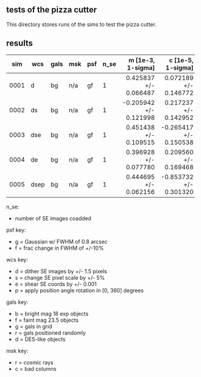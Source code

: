 ## tests of the pizza cutter

This directory stores runs of the sims to test the pizza cutter.

## results

| sim  | wcs  | gals | msk | psf | n_se | m [1e-3, 1-sigma]       | c [1e-5, 1-sigma]       |
| ---  | ---  | ---  | --- | --- | ---  | ---:                    | ---:                    |
| 0001 | d    | bg   | n/a | gf  | 1    |  0.425837 +/-  0.066487 |  0.072189 +/-  0.146772 |
| 0002 | ds   | bg   | n/a | gf  | 1    | -0.205942 +/-  0.121998 |  0.217237 +/-  0.142952 |
| 0003 | dse  | bg   | n/a | gf  | 1    |  0.451438 +/-  0.109515 | -0.265417 +/-  0.150538 |
| 0004 | de   | bg   | n/a | gf  | 1    |  0.396928 +/-  0.077780 |  0.209560 +/-  0.169468 |
| 0005 | dsep | bg   | n/a | gf  | 1    |  0.444695 +/-  0.062156 | -0.853732 +/-  0.301320 |

n_se:

 - number of SE images coadded

psf key:

 - g = Gaussian w/ FWHM of 0.8 arcsec
 - f = frac change in FWHM of +/-10%

wcs key:

 - d = dither SE images by +/- 1.5 pixels
 - s = change SE pixel scale by +/- 5%
 - e = shear SE coords by +/- 0.001
 - p = apply position angle rotation in [0, 360] degrees

gals key:

 - b = bright mag 18 exp objects
 - f = faint mag 23.5 objects
 - g = gals in grid
 - r = gals positioned randomly
 - d = DES-like objects

msk key:

 - r = cosmic rays
 - c = bad columns
